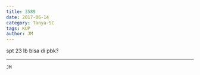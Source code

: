 ```yaml
---
title: 3589
date: 2017-06-14
category: Tanya-SC
tags: KUP
author: JM
---
```


spt 23 lb bisa di pbk?

---



`JM`
